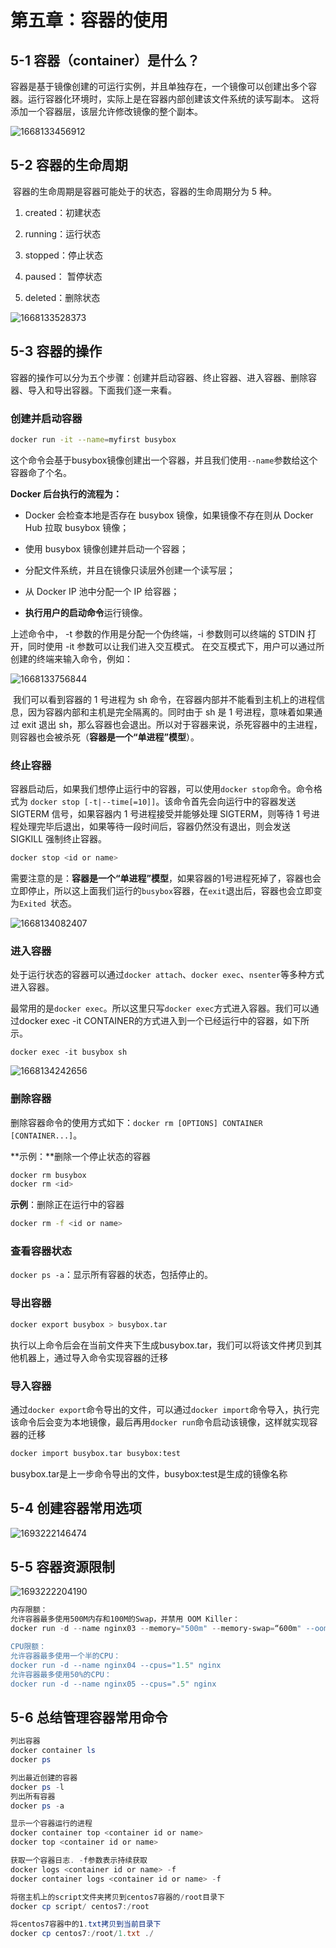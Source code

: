 # 第五章：容器的使用

## 5-1 容器（container）是什么？

​	容器是基于镜像创建的可运行实例，并且单独存在，一个镜像可以创建出多个容器。运行容器化环境时，实际上是在容器内部创建该文件系统的读写副本。 这将添加一个容器层，该层允许修改镜像的整个副本。

![1668133456912](assets/1668133456912.png)



## 5-2 容器的生命周期

​	容器的生命周期是容器可能处于的状态，容器的生命周期分为 5 种。

1.  created：初建状态

2.  running：运行状态
3.  stopped：停止状态
4.  paused： 暂停状态
5.  deleted：删除状态

![1668133528373](assets/1668133528373.png)



## 5-3 容器的操作

​	容器的操作可以分为五个步骤：创建并启动容器、终止容器、进入容器、删除容器、导入和导出容器。下面我们逐一来看。

### 创建并启动容器

```sh
docker run -it --name=myfirst busybox
```

​	这个命令会基于busybox镜像创建出一个容器，并且我们使用`--name`参数给这个容器命了个名。

**Docker 后台执行的流程为：**

-   Docker 会检查本地是否存在 busybox 镜像，如果镜像不存在则从 Docker Hub 拉取 busybox 镜像；

-   使用 busybox 镜像创建并启动一个容器；

-   分配文件系统，并且在镜像只读层外创建一个读写层；

-   从 Docker IP 池中分配一个 IP 给容器；

-   **执行用户的启动命令**运行镜像。

上述命令中， -t 参数的作用是分配一个伪终端，-i 参数则可以终端的 STDIN 打开，同时使用 -it 参数可以让我们进入交互模式。 在交互模式下，用户可以通过所创建的终端来输入命令，例如：

![1668133756844](assets/1668133756844.png)

​	我们可以看到容器的 1 号进程为 sh 命令，在容器内部并不能看到主机上的进程信息，因为容器内部和主机是完全隔离的。同时由于 sh 是 1 号进程，意味着如果通过 exit 退出 sh，那么容器也会退出。所以对于容器来说，杀死容器中的主进程，则容器也会被杀死（**容器是一个“单进程”模型**）。



### 终止容器

​	容器启动后，如果我们想停止运行中的容器，可以使用`docker stop`命令。命令格式为 `docker stop [-t|--time[=10]]`。该命令首先会向运行中的容器发送 SIGTERM 信号，如果容器内 1 号进程接受并能够处理 SIGTERM，则等待 1 号进程处理完毕后退出，如果等待一段时间后，容器仍然没有退出，则会发送 SIGKILL 强制终止容器。

```sh
docker stop <id or name>
```

​	需要注意的是：**容器是一个“单进程”模型**，如果容器的1号进程死掉了，容器也会立即停止，所以这上面我们运行的`busybox`容器，在`exit`退出后，容器也会立即变为`Exited `状态。

![1668134082407](assets/1668134082407.png)



### 进入容器

​	处于运行状态的容器可以通过`docker attach`、`docker exec`、`nsenter`等多种方式进入容器。

​	最常用的是`docker exec`。所以这里只写`docker exec`方式进入容器。我们可以通过docker exec -it CONTAINER的方式进入到一个已经运行中的容器，如下所示。

```
docker exec -it busybox sh
```

![1668134242656](assets/1668134242656.png)



### 删除容器

删除容器命令的使用方式如下：`docker rm [OPTIONS] CONTAINER [CONTAINER...]`。

**示例：**删除一个停止状态的容器

```sh
docker rm busybox
docker rm <id>
```

**示例**：删除正在运行中的容器

```sh
docker rm -f <id or name>
```



### 查看容器状态

`docker ps -a`：显示所有容器的状态，包括停止的。



### 导出容器

```sh
docker export busybox > busybox.tar
```

执行以上命令后会在当前文件夹下生成busybox.tar，我们可以将该文件拷贝到其他机器上，通过导入命令实现容器的迁移



### 导入容器

通过`docker export`命令导出的文件，可以通过`docker import`命令导入，执行完该命令后会变为本地镜像，最后再用`docker run`命令启动该镜像，这样就实现容器的迁移

```sh
docker import busybox.tar busybox:test
```

busybox.tar是上一步命令导出的文件，busybox:test是生成的镜像名称





## 5-4 创建容器常用选项

![1693222146474](assets/1693222146474.png)



## 5-5 容器资源限制

![1693222204190](assets/1693222204190.png)

```powershell
内存限额：
允许容器最多使用500M内存和100M的Swap，并禁用 OOM Killer：
docker run -d --name nginx03 --memory="500m" --memory-swap=“600m" --oom-kill-disable nginx

CPU限额：
允许容器最多使用一个半的CPU：
docker run -d --name nginx04 --cpus="1.5" nginx 
允许容器最多使用50%的CPU：
docker run -d --name nginx05 --cpus=".5" nginx
```



## 5-6 总结管理容器常用命令

```powershell
列出容器
docker container ls
docker ps 

列出最近创建的容器
docker ps -l
列出所有容器
docker ps -a

显示一个容器运行的进程
docker container top <container id or name>
docker top <container id or name>

获取一个容器日志. -f参数表示持续获取
docker logs <container id or name> -f
docker container logs <container id or name> -f

将宿主机上的script文件夹拷贝到centos7容器的/root目录下
docker cp script/ centos7:/root

将centos7容器中的1.txt拷贝到当前目录下
docker cp centos7:/root/1.txt ./
```

